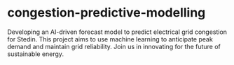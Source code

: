 # congestion-predictive-modelling
Developing an AI-driven forecast model to predict electrical grid congestion for Stedin. This project aims to use machine learning to anticipate peak demand and maintain grid reliability. Join us in innovating for the future of sustainable energy.
